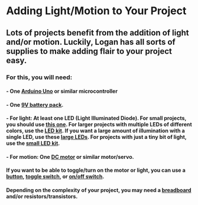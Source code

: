 # Adding Light/Motion to Your Project

## Lots of projects benefit from the addition of light and/or motion. Luckily, Logan has all sorts of supplies to make adding flair to your project easy.

### For this, you will need:

#### - One [Arduino Uno](tech-catalog.vercel/app/theme2/items/b3253g6cvup2) or similar microcontroller

#### - One [9V battery pack](https://tech-catalog.vercel.app/theme2/items/5unbkx5e8m9o).

#### - For light: At least one LED (Light Illuminated Diode). For small projects, you should use [this one](https://tech-catalog.vercel.app/theme2/items/tag202hxtmcc). For larger projects with multiple LEDs of different colors, use the [LED kit](https://tech-catalog.vercel.app/theme2/items/7duvp4ccv4p4). If you want a large amount of illumination with a single LED, use these [large LEDs](https://tech-catalog.vercel.app/theme2/items/clkraigmayoe). For projects with just a tiny bit of light, use the [small LED kit](https://tech-catalog.vercel.app/theme2/items/kwm9nwjn4xb0).

#### - For motion: One [DC motor](https://tech-catalog.vercel.app/theme2/items/tzfrlb3cao8k) or similar motor/servo.

#### If you want to be able to toggle/turn on the motor or light, you can use a [button](https://tech-catalog.vercel.app/theme2/items/qzec7etwowqb), [toggle switch](https://tech-catalog.vercel.app/theme2/items/wheff8wngrr6), or [on/off switch](https://tech-catalog.vercel.app/theme2/items/v1meqjsz7m06).

#### Depending on the complexity of your project, you may need a [breadboard](https://tech-catalog.vercel.app/theme2/items/rmxg4fsgw0mc) and/or resistors/transistors.

